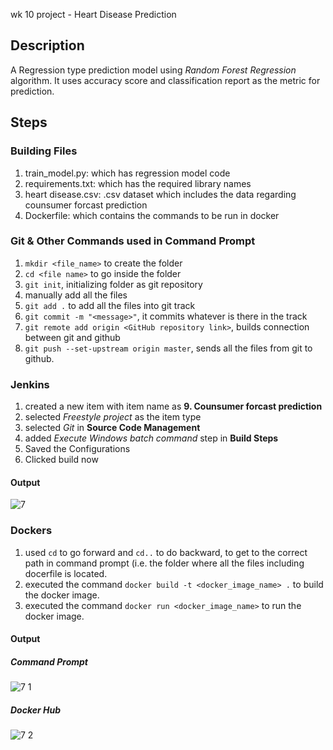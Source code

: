 wk 10 project - Heart Disease Prediction

## Description
A Regression type prediction model using *Random Forest Regression* algorithm. It uses accuracy score and classification report as the metric for prediction.

## Steps

### Building Files
1) train_model.py: which has regression model code
2) requirements.txt: which has the required library names
3) heart disease.csv: .csv dataset which includes the data regarding counsumer forcast prediction
4) Dockerfile: which contains the commands to be run in docker

### Git & Other Commands used in Command Prompt
1) `mkdir <file_name>` to create the folder
2) `cd <file name>` to go inside the folder
3) `git init`, initializing folder as git repository
4) manually add all the files
5) `git add .` to add all the files into git track
6) `git commit -m "<message>"`, it commits whatever is there in the track
7) `git remote add origin <GitHub repository link>`, builds connection between git and github
8) `git push --set-upstream origin master`, sends all the files from git to github.


### Jenkins
1) created a new item with item name as **9. Counsumer forcast prediction**
2) selected *Freestyle project* as the item type
3) selected *Git* in **Source Code Management**
4) added *Execute Windows batch command* step in **Build Steps**
5) Saved the Configurations
6) Clicked build now


#### Output
  ![7](https://github.com/user-attachments/assets/5b8514a3-a434-447a-8e95-7eefadd20c14)

### Dockers
1) used `cd` to go forward and `cd..` to do backward, to get to the correct path in command prompt (i.e. the folder where all the files including docerfile is located.
2) executed the command `docker build -t <docker_image_name> .` to build the docker image.
3) executed the command `docker run <docker_image_name>` to run the docker image.


#### Output
  ##### Command Prompt
  ![7 1](https://github.com/user-attachments/assets/38f69d24-9624-44e3-83c3-b3edf91f8011)

  
  ##### Docker Hub 
  ![7 2](https://github.com/user-attachments/assets/7fd197f8-25a3-44d6-8ecc-927da685f11c)

